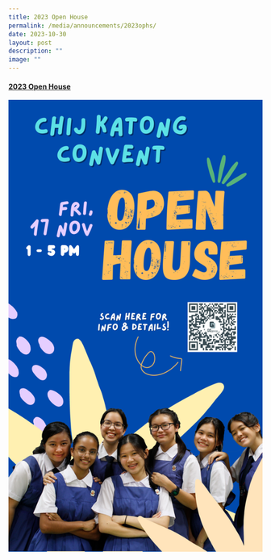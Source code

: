 ```yaml
---
title: 2023 Open House
permalink: /media/announcements/2023ophs/
date: 2023-10-30
layout: post
description: ""
image: ""
---
```

####  [2023 Open House](https://go.gov.sg/chijkc-oh2023-info)
![](/images/open%20house%202023.png)